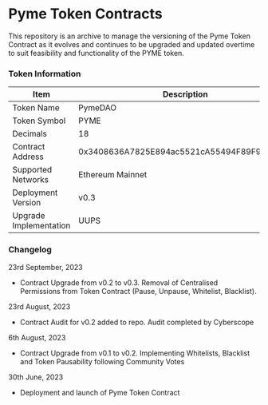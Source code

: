 # Pyme Token Contracts
This repository is an archive to manage the versioning of the Pyme Token Contract as it evolves and continues to be upgraded and updated overtime to suit feasibility and functionality of the PYME token.

### Token Information
| Item | Description |
| --- | --- |
| Token Name | PymeDAO |
| Token Symbol | PYME |
| Decimals | 18 |
| Contract Address | 0x3408636A7825E894ac5521cA55494F89F96DF240 |
| Supported Networks | Ethereum Mainnet |
| Deployment Version | v0.3 |
| Upgrade Implementation | UUPS |

### Changelog
23rd September, 2023
- Contract Upgrade from v0.2 to v0.3. Removal of Centralised Permissions from Token Contract (Pause, Unpause, Whitelist, Blacklist).

23rd August, 2023
- Contract Audit for v0.2 added to repo. Audit completed by Cyberscope

6th August, 2023
- Contract Upgrade from v0.1 to v0.2. Implementing Whitelists, Blacklist and Token Pausability following Community Votes

30th June, 2023
- Deployment and launch of Pyme Token Contract
